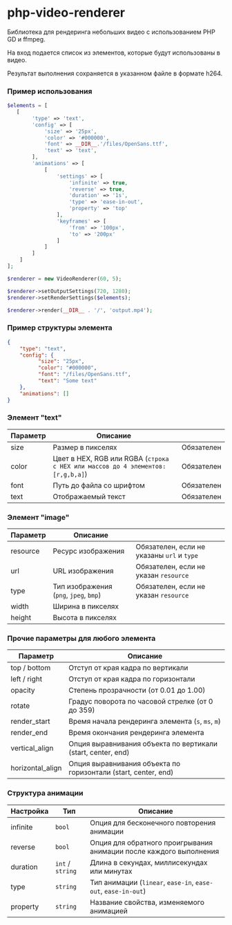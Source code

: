 # php-video-renderer

Библиотека для рендеринга небольших видео с использованием PHP GD и ffmpeg.

На вход подается список из элементов, которые будут использованы в видео.

Результат выполнения сохраняется в указанном файле в формате h264.

### Пример использования
```php
$elements = [
   [
        'type' => 'text',
        'config' => [
            'size' => '25px',
            'color' => '#000000',
            'font' => __DIR__.'/files/OpenSans.ttf',
            'text' => 'text',
        ],
        'animations' => [
            [
                'settings' => [
                    'infinite' => true,
                    'reverse' => true,
                    'duration' => '1s',
                    'type' => 'ease-in-out',
                    'property' => 'top'
                ],
                'keyframes' => [
                    'from' => '100px',
                    'to' => '200px'
                ]
            ]
        ]
    ]
];

$renderer = new VideoRenderer(60, 5);

$renderer->setOutputSettings(720, 1280);
$renderer->setRenderSettings($elements);

$renderer->render(__DIR__ . '/', 'output.mp4');
```

### Пример структуры элемента

```json
{
    "type": "text",
    "config": {
          "size": "25px",
          "color": "#000000",
          "font": "/files/OpenSans.ttf",
          "text": "Some text"
    },
    "animations": []
}
```


### Элемент "text"

| Параметр | Описание | |
| -------- | --------- | --------- |
| size     | Размер в пикселях | Обязателен |
| color    | Цвет в HEX, RGB или RGBA (`строка с HEX или массов до 4 элементов: [r,g,b,a]`) | Обязателен |
| font     | Путь до файла со шрифтом | Обязателен |
| text     | Отображаемый текст | Обязателен |

### Элемент "image"

| Параметр | Описание | |
| -------- | --------- | --------- |
| resource | Ресурс изображения | Обязателен, если не указаны `url` и `type` |
| url      | URL изображения | Обязателен, если не указан `resource` |
| type     | Тип изображения (`png`, `jpeg`, `bmp`) | Обязателен, если не указан `resource` |
| width    | Ширина в пикселях |  |
| height   | Высота в пикселях |  |

### Прочие параметры для любого элемента

| Параметр | Описание | 
| -------- | --------- |
| top / bottom | Отступ от края кадра по вертикали |
| left / right | Отступ от края кадра по горизонтали |
| opacity      | Степень прозрачности (от 0.01 до 1.00) |
| rotate       | Градус поворота по часовой стрелке (от 0 до 359) |
| render_start | Время начала рендеринга элемента (`s`, `ms`, `m`) |
| render_end   | Время окончания рендеринга элемента |
| vertical_align  | Опция выравнивания объекта по вертикали (start, center, end) |
| horizontal_align  | Опция выравнивания объекта по горизонтали (start, center, end) |

### Структура анимации
| Настройка | Тип | Описание |
| -------- | ---- | --- |
| infinite  | `bool` | Опция для бесконечного повторения анимации | 
| reverse | `bool` | Опция для обратного проигрывания анимации после каждого выполнения |
| duration | `int` / `string` | Длина в секундах, миллисекундах или минутах |
| type | `string` | Тип анимации (`linear`, `ease-in`, `ease-out`, `ease-in-out`) |
| property | `string` | Название свойства, изменяемого анимацией |
